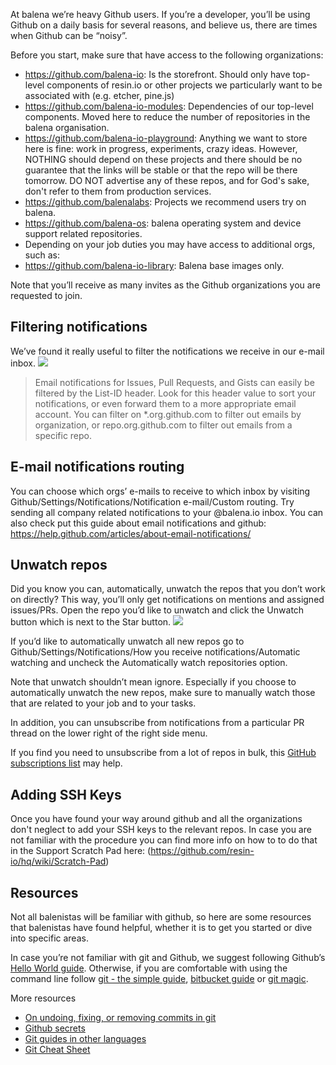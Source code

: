 At balena we’re heavy Github users. If you’re a developer, you’ll be using Github on a daily basis for several reasons, and believe us, there are times when Github can be “noisy”.

Before you start, make sure that have access to the following organizations:
* https://github.com/balena-io: Is the storefront. Should only have top-level components of resin.io or other projects we particularly want to be associated with (e.g. etcher, pine.js)
* https://github.com/balena-io-modules: Dependencies of our top-level components. Moved here to reduce the number of repositories in the balena organisation.
* https://github.com/balena-io-playground: Anything we want to store here is fine: work in progress, experiments, crazy ideas. However, NOTHING should depend on these projects and there should be no guarantee that the links will be stable or that the repo will be there tomorrow. DO NOT advertise any of these repos, and for God's sake, don't refer to them from production services.
* https://github.com/balenalabs: Projects we recommend users try on balena.
* https://github.com/balena-os: balena operating system and device support related repositories.
* Depending on your job duties you may have access to additional orgs, such as:
* https://github.com/balena-io-library: Balena base images only.

Note that you’ll receive as many invites as the Github organizations you are requested to join.

## Filtering notifications
We’ve found it really useful to filter the notifications we receive in our e-mail inbox.
![](https://lh6.googleusercontent.com/peN8WHu_UOQI2olDvu0FI5-AZRMgkzQVsqesdBc0YH_sl4EqDvTc2Jqe67W6IYSqtfI4BDKf1uA4zqnfEuXkYiO5Bfh-ojZO_tTxQQK6lPdC0IXv2cFHIbxTv_v9Cvvceki8_FNS)

> Email notifications for Issues, Pull Requests, and Gists can easily be filtered by the List-ID header. Look for this header value to sort your notifications, or even forward them to a more appropriate email account. You can filter on *.org.github.com to filter out emails by organization, or repo.org.github.com to filter out emails from a specific repo.

## E-mail notifications routing
You can choose which orgs’ e-mails to receive to which inbox by visiting Github/Settings/Notifications/Notification e-mail/Custom routing. Try sending all company related notifications to your @balena.io inbox. You can also check put this guide about email notifications and github: https://help.github.com/articles/about-email-notifications/

## Unwatch repos
Did you know you can, automatically, unwatch the repos that you don’t work on directly? This way, you’ll only get notifications on mentions and assigned issues/PRs. Open the repo you’d like to unwatch and click the Unwatch button which is next to the Star button.
![](https://lh5.googleusercontent.com/ECeRQg8PjInLwYrop-94VlVwrhoq09aeSD5DQBLsmlY3Yj2f-7Dh5lDXp8bSjHpznoCBwLvKDrzFDlkRrstCn6FHJPhwPjmc-jTsgNtK_hRe7JDVmLD52OVMWby470AF8MXIKN9a)

If you’d like to automatically unwatch all new repos go to Github/Settings/Notifications/How you receive notifications/Automatic watching and uncheck the Automatically watch repositories option.

Note that unwatch shouldn’t mean ignore. Especially if you choose to automatically unwatch the new repos, make sure to manually watch those that are related to your job and to your tasks.

In addition, you can unsubscribe from notifications from a particular PR thread on the lower right of the right side menu.

If you find you need to unsubscribe from a lot of repos in bulk, this [GitHub subscriptions list](https://github.com/notifications/subscriptions) may help.

## Adding SSH Keys

Once you have found your way around github and all the organizations don't neglect to add your SSH keys to the relevant repos. In case you are not familiar with the procedure you can find more info on how to to do that in the Support Scratch Pad here: (https://github.com/resin-io/hq/wiki/Scratch-Pad)

## Resources

Not all balenistas will be familiar with github, so here are some resources that balenistas have found helpful, whether it is to get you started or dive into specific areas.

In case you’re not familiar with git and Github, we suggest following Github’s [Hello World guide](https://guides.github.com/activities/hello-world/). Otherwise, if you are comfortable with using the command line follow [git - the simple guide](http://rogerdudler.github.io/git-guide/), [bitbucket guide](https://www.atlassian.com/git/tutorials/setting-up-a-repository) or [git magic](http://www-cs-students.stanford.edu/~blynn/gitmagic/index.html).

More resources
* [On undoing, fixing, or removing commits in git](http://sethrobertson.github.io/GitFixUm/fixup.html)
* [Github secrets](https://github.com/blog/967-github-secrets)
* [Git guides in other languages](https://github.com/firstcontributions/first-contributions)
* [Git Cheat Sheet](https://www.git-tower.com/learn/cheat-sheets/git/)

